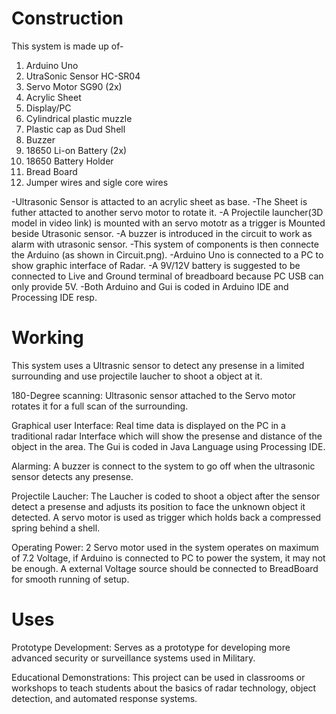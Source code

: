 # Construction
This system is made up of-
1) Arduino Uno
2) UtraSonic Sensor HC-SR04
3) Servo Motor SG90 (2x)
4) Acrylic Sheet
5) Display/PC
6) Cylindrical plastic muzzle
7) Plastic cap as Dud Shell
8) Buzzer
9) 18650 Li-on Battery (2x) 
10) 18650 Battery Holder
11) Bread Board
12) Jumper wires and sigle core wires

-Ultrasonic Sensor is attacted to an acrylic sheet as base.
-The Sheet is futher attacted to another servo motor to rotate it.
-A Projectile launcher(3D model in video link) is mounted with an servo mototr as a trigger is Mounted beside Utrasonic sensor.
-A buzzer is introduced in the circuit to work as alarm with utrasonic sensor.
-This system of components is then connecte the Arduino (as shown in Circuit.png).
-Arduino Uno is connected to a PC to show graphic interface of Radar.
-A 9V/12V battery is suggested to be connected to Live and Ground terminal of breadboard because PC USB can only provide 5V.
-Both Arduino and Gui is coded in Arduino IDE and Processing IDE resp.

# Working
This system uses a Ultrasnic sensor to detect any presense in a limited surrounding and use projectile laucher to shoot a object at it.

180-Degree scanning: Ultrasonic sensor attached to the Servo motor rotates it for a full scan of the surrounding.

Graphical user Interface: Real time data is displayed on the PC in a traditional radar Interface which will show the presense and distance of the object in the area.
The Gui is coded in Java Language using Processing IDE.

Alarming: A buzzer is connect to the system to go off when the ultrasonic sensor detects any presense.

Projectile Laucher: The Laucher is coded to shoot a object after the sensor detect a presense and adjusts its position to face the unknown object it detected.
A servo motor is used as trigger which holds back a compressed spring behind a shell.

Operating Power: 2 Servo motor used in the system operates on maximum of 7.2 Voltage, if Arduino is connected to PC to power the system, it may not be enough.
A external Voltage source should be connected to BreadBoard for smooth running of setup.

# Uses
Prototype Development: Serves as a prototype for developing more advanced security or surveillance systems used in Military.

Educational Demonstrations: This project can be used in classrooms or workshops to teach students about the basics of radar technology, object detection, and automated response systems.





